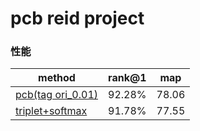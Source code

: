 
# pcb reid project 


### 性能

| method                                                    | rank@1 |  map  |
| --------------------------------------------------------- | -----: | :---: |
| [pcb(tag ori_0.01)](./project_result/tag_0.0.1.ipynb)     | 92.28% | 78.06 |
| [triplet+softmax](./project_result/triplet+softmax.ipynb) | 91.78% | 77.55 |


